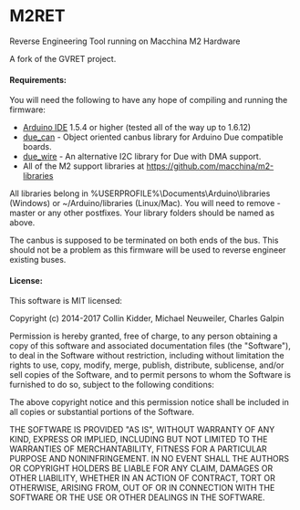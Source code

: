 M2RET
=======

Reverse Engineering Tool running on Macchina M2 Hardware

A fork of the GVRET project.

#### Requirements:

You will need the following to have any hope of compiling and running the firmware:

- [Arduino IDE](https://www.arduino.cc/en/Main/Software) 1.5.4 or higher (tested all of the way up to 1.6.12)
- [due_can](https://github.com/collin80/due_can) - Object oriented canbus library for Arduino Due compatible boards.
- [due_wire](https://github.com/collin80/due_wire) - An alternative I2C library for Due with DMA support.
- All of the M2 support libraries at https://github.com/macchina/m2-libraries

All libraries belong in %USERPROFILE%\Documents\Arduino\libraries (Windows) or ~/Arduino/libraries (Linux/Mac).
You will need to remove -master or any other postfixes. Your library folders should be named as above.

The canbus is supposed to be terminated on both ends of the bus. This should not be a problem as this firmware will be used to reverse engineer existing buses.

#### License:

This software is MIT licensed:

Copyright (c) 2014-2017 Collin Kidder, Michael Neuweiler, Charles Galpin

Permission is hereby granted, free of charge, to any person obtaining
a copy of this software and associated documentation files (the
"Software"), to deal in the Software without restriction, including
without limitation the rights to use, copy, modify, merge, publish,
distribute, sublicense, and/or sell copies of the Software, and to
permit persons to whom the Software is furnished to do so, subject to
the following conditions:

The above copyright notice and this permission notice shall be included
in all copies or substantial portions of the Software.

THE SOFTWARE IS PROVIDED "AS IS", WITHOUT WARRANTY OF ANY KIND,
EXPRESS OR IMPLIED, INCLUDING BUT NOT LIMITED TO THE WARRANTIES OF
MERCHANTABILITY, FITNESS FOR A PARTICULAR PURPOSE AND NONINFRINGEMENT.
IN NO EVENT SHALL THE AUTHORS OR COPYRIGHT HOLDERS BE LIABLE FOR ANY
CLAIM, DAMAGES OR OTHER LIABILITY, WHETHER IN AN ACTION OF CONTRACT,
TORT OR OTHERWISE, ARISING FROM, OUT OF OR IN CONNECTION WITH THE
SOFTWARE OR THE USE OR OTHER DEALINGS IN THE SOFTWARE.

